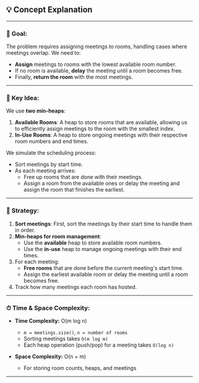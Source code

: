 ## 💡 Concept Explanation

---

### 🔑 Goal:

The problem requires assigning meetings to rooms, handling cases where meetings overlap. We need to:
- **Assign** meetings to rooms with the lowest available room number.
- If no room is available, **delay** the meeting until a room becomes free.
- Finally, **return the room** with the most meetings.

---

### 🧠 Key Idea:

We use **two min-heaps**:
1. **Available Rooms**: A heap to store rooms that are available, allowing us to efficiently assign meetings to the room with the smallest index.
2. **In-Use Rooms**: A heap to store ongoing meetings with their respective room numbers and end times.

We simulate the scheduling process:
- Sort meetings by start time.
- As each meeting arrives:
  - Free up rooms that are done with their meetings.
  - Assign a room from the available ones or delay the meeting and assign the room that finishes the earliest.

---

### 📐 Strategy:

1. **Sort meetings**: First, sort the meetings by their start time to handle them in order.
2. **Min-heaps for room management**:
   - Use the **available** heap to store available room numbers.
   - Use the **in-use** heap to manage ongoing meetings with their end times.
3. For each meeting:
   - **Free rooms** that are done before the current meeting's start time.
   - Assign the earliest available room or delay the meeting until a room becomes free.
4. Track how many meetings each room has hosted.

---

### ⏱ Time & Space Complexity:

- **Time Complexity:** O(m log n)  
  - `m = meetings.size()`, `n = number of rooms`
  - Sorting meetings takes `O(m log m)`
  - Each heap operation (push/pop) for a meeting takes `O(log n)`

- **Space Complexity:** O(n + m)  
  - For storing room counts, heaps, and meetings

---

